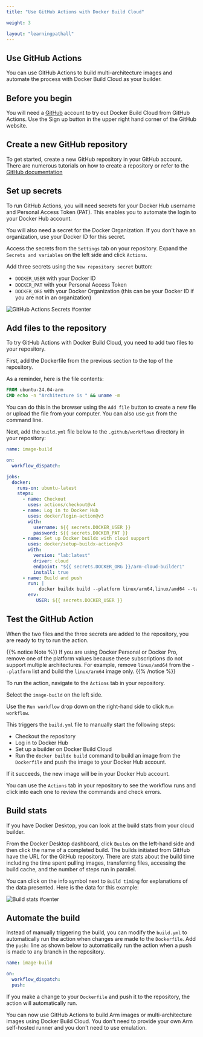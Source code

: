 ```yaml
---
title: "Use GitHub Actions with Docker Build Cloud"

weight: 3

layout: "learningpathall"
---
```


## Use GitHub Actions

You can use GitHub Actions to build multi-architecture images and automate the process with Docker Build Cloud as your builder.

## Before you begin

You will need a [GitHub](https://github.com) account to try out Docker Build Cloud from GitHub Actions. Use the Sign up button in the upper right hand corner of the GitHub website.

## Create a new GitHub repository

To get started, create a new GitHub repository in your GitHub account. There are numerous tutorials on how to create a repository or refer to the [GitHub documentation](https://docs.github.com/en/repositories/creating-and-managing-repositories/creating-a-new-repository)

## Set up secrets

To run GitHub Actions, you will need secrets for your Docker Hub username and Personal Access Token (PAT). This enables you to automate the login to your Docker Hub account.

You will also need a secret for the Docker Organization. If you don't have an organization, use your Docker ID for this secret.

Access the secrets from the `Settings` tab on your repository. Expand the `Secrets and variables` on the left side and click `Actions`.

Add three secrets using the `New repository secret` button:
- `DOCKER_USER` with your Docker ID
- `DOCKER_PAT` with your Personal Access Token
- `DOCKER_ORG` with your Docker Organization (this can be your Docker ID if you are not in an organization)

![GitHub Actions Secrets #center](_images/secrets.png)

## Add files to the repository

To try GitHub Actions with Docker Build Cloud, you need to add two files to your repository.

First, add the Dockerfile from the previous section to the top of the repository.

As a reminder, here is the file contents:

```dockerfile
FROM ubuntu-24.04-arm
CMD echo -n "Architecture is " && uname -m
```

You can do this in the browser using the `Add file` button to create a new file or upload the file from your computer. You can also use `git` from the command line.

Next, add the `build.yml` file below to the `.github/workflows` directory in your repository:

```yml
name: image-build

on:
  workflow_dispatch:

jobs:
  docker:
    runs-on: ubuntu-latest
    steps:
      - name: Checkout
        uses: actions/checkout@v4
      - name: Log in to Docker Hub
        uses: docker/login-action@v3
        with:
          username: ${{ secrets.DOCKER_USER }}
          password: ${{ secrets.DOCKER_PAT }}
      - name: Set up Docker buildx with cloud support
        uses: docker/setup-buildx-action@v3
        with:
          version: "lab:latest"
          driver: cloud
          endpoint: "${{ secrets.DOCKER_ORG }}/arm-cloud-builder1"
          install: true
      - name: Build and push
        run: |
            docker buildx build --platform linux/arm64,linux/amd64 --tag $USER/cloud-build-test --push .
        env:
           USER: ${{ secrets.DOCKER_USER }}
```

## Test the GitHub Action

When the two files and the three secrets are added to the repository, you are ready to try to run the action.

{{% notice Note %}}
If you are using Docker Personal or Docker Pro, remove one of the platform values because these subscriptions do not support multiple architectures. For example, remove `linux/amd64` from the `--platform` list and build the `linux/arm64` image only.
{{% /notice %}}

To run the action, navigate to the `Actions` tab in your repository.

Select the `image-build` on the left side.

Use the `Run workflow` drop down on the right-hand side to click `Run workflow`.

This triggers the `build.yml` file to manually start the following steps:
- Checkout the repository
- Log in to Docker Hub
- Set up a builder on Docker Build Cloud
- Run the `docker buildx build` command to build an image from the `Dockerfile` and push the image to your Docker Hub account.

If it succeeds, the new image will be in your Docker Hub account.

You can use the `Actions` tab in your repository to see the workflow runs and click into each one to review the commands and check errors.

## Build stats

If you have Docker Desktop, you can look at the build stats from your cloud builder.

From the Docker Desktop dashboard, click `Builds` on the left-hand side and then click the name of a completed build. The builds initiated from GitHub have the URL for the GitHub repository. There are stats about the build time including the time spent pulling images, transferring files, accessing the build cache, and the number of steps run in parallel.

You can click on the info symbol next to `Build timing` for explanations of the data presented. Here is the data for this example:

![Build stats  #center](_images/build-stats.png)

## Automate the build

Instead of manually triggering the build, you can modify the `build.yml` to automatically run the action when changes are made to the `Dockerfile`. Add the `push:` line as shown below to automatically run the action when a push is made to any branch in the repository.

```yml
name: image-build

on:
  workflow_dispatch:
  push:
```

If you make a change to your `Dockerfile` and push it to the repository, the action will automatically run.

You can now use GitHub Actions to build Arm images or multi-architecture images using Docker Build Cloud. You don't need to provide your own Arm self-hosted runner and you don't need to use emulation.
